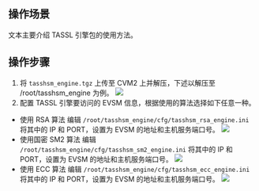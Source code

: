 ## 操作场景
文本主要介绍 TASSL 引擎包的使用方法。

## 操作步骤
1. 将 `tasshsm_engine.tgz` 上传至 CVM2 上并解压，下述以解压至 /root/tasshsm_engine 为例。
![](https://qcloudimg.tencent-cloud.cn/raw/1edfd918f8911e0fefe9f1e528023899.png)
2. 配置 TASSL 引擎要访问的 EVSM 信息，根据使用的算法选择如下任意一种。
 - 使用 RSA 算法
编辑 `/root/tasshsm_engine/cfg/tasshsm_rsa_engine.ini` 将其中的 IP 和 PORT，设置为 EVSM 的地址和主机服务端口号。
![](https://qcloudimg.tencent-cloud.cn/raw/0762663a5ac6cddcd2ee1abdab9c5302.png)
 - 使用国密 SM2 算法
编辑 `/root/tasshsm_engine/cfg/tasshsm_sm2_engine.ini` 将其中的 IP 和 PORT，设置为 EVSM 的地址和主机服务端口号。
![](https://qcloudimg.tencent-cloud.cn/raw/0762663a5ac6cddcd2ee1abdab9c5302.png)
 - 使用 ECC 算法
编辑 `/root/tasshsm_engine/cfg/tasshsm_ecc_engine.ini` 将其中的 IP 和 PORT，设置为 EVSM 的地址和主机服务端口号。
![](https://qcloudimg.tencent-cloud.cn/raw/0762663a5ac6cddcd2ee1abdab9c5302.png)
